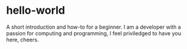 # hello-world
A short introduction and how-to for a beginner.
I am a developer with a passion for computing and programming, I feel priviledged to have you here, cheers.
